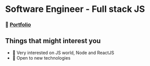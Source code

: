# Software Engineer - Full stack JS
### 🔮 [Portfolio](https://geaglts.github.io/portfolio/)
## Things that might interest you
* 👾 Very interested on JS world, Node and ReactJS
* 👾 Open to new technologies

